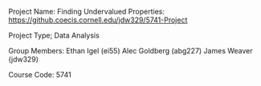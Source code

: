 Project Name: Finding Undervalued Properties: https://github.coecis.cornell.edu/jdw329/5741-Project

Project Type; Data Analysis

Group Members: Ethan Igel (ei55) Alec Goldberg (abg227) James Weaver (jdw329)

Course Code: 5741
